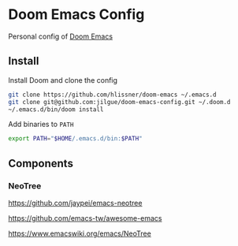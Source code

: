 Doom Emacs Config
=================
Personal config of [Doom Emacs](https://github.com/hlissner/doom-emacs)

Install
----------

Install Doom and clone the config
```bash
git clone https://github.com/hlissner/doom-emacs ~/.emacs.d
git clone git@github.com:jilgue/doom-emacs-config.git ~/.doom.d
~/.emacs.d/bin/doom install
```

Add binaries to `PATH`
```bash
export PATH="$HOME/.emacs.d/bin:$PATH"
```

Components
----------

### NeoTree

https://github.com/jaypei/emacs-neotree

https://github.com/emacs-tw/awesome-emacs

https://www.emacswiki.org/emacs/NeoTree

